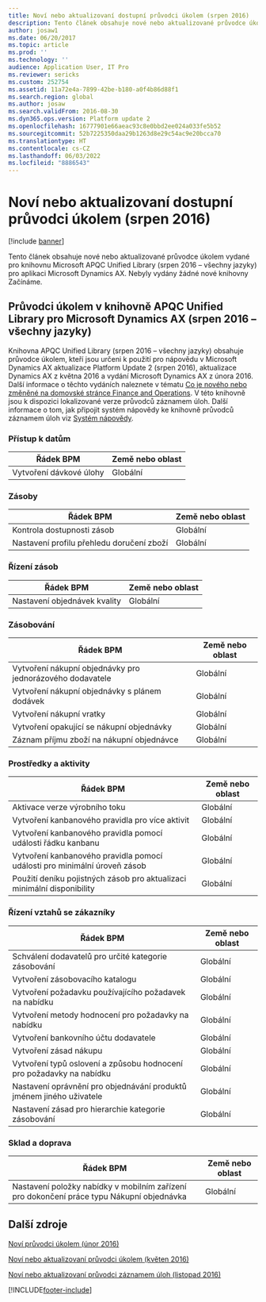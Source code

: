 ```yaml
---
title: Noví nebo aktualizovaní dostupní průvodci úkolem (srpen 2016)
description: Tento článek obsahuje nové nebo aktualizované průvodce úkolem vydané pro knihovnu Microsoft APQC Unified Library (srpen 2016 – všechny jazyky) pro aplikaci Microsoft Dynamics AX. Nebyly vydány žádné nové knihovny Začínáme.
author: josaw1
ms.date: 06/20/2017
ms.topic: article
ms.prod: ''
ms.technology: ''
audience: Application User, IT Pro
ms.reviewer: sericks
ms.custom: 252754
ms.assetid: 11a72e4a-7899-42be-b180-a0f4b86d88f1
ms.search.region: global
ms.author: josaw
ms.search.validFrom: 2016-08-30
ms.dyn365.ops.version: Platform update 2
ms.openlocfilehash: 16777901e66aeac93c8e0bbd2ee024a033fe5b52
ms.sourcegitcommit: 52b7225350daa29b1263d8e29c54ac9e20bcca70
ms.translationtype: HT
ms.contentlocale: cs-CZ
ms.lasthandoff: 06/03/2022
ms.locfileid: "8886543"
---
```

# <a name="new-or-updated-task-guides-august-2016"></a>Noví nebo aktualizovaní dostupní průvodci úkolem (srpen 2016)

[!include [banner](../includes/banner.md)]

Tento článek obsahuje nové nebo aktualizované průvodce úkolem vydané pro knihovnu Microsoft APQC Unified Library (srpen 2016 – všechny jazyky) pro aplikaci Microsoft Dynamics AX. Nebyly vydány žádné nové knihovny Začínáme.

## <a name="task-guides-in-the-august-2016---all-languages-apqc-unified-library-for-microsoft-dynamics-ax"></a>Průvodci úkolem v knihovně APQC Unified Library pro Microsoft Dynamics AX (srpen 2016 – všechny jazyky)

Knihovna APQC Unified Library (srpen 2016 – všechny jazyky) obsahuje průvodce úkolem, kteří jsou určeni k použití pro nápovědu v Microsoft Dynamics AX aktualizace Platform Update 2 (srpen 2016), aktualizace Dynamics AX z května 2016 a vydání Microsoft Dynamics AX z února 2016. Další informace o těchto vydáních naleznete v tématu [Co je nového nebo změněné na domovské stránce Finance and Operations](whats-new-changed.md). V této knihovně jsou k dispozici lokalizované verze průvodců záznamem úloh. Další informace o tom, jak připojit systém nápovědy ke knihovně průvodců záznamem úloh viz [Systém nápovědy](help-overview.md).

### <a name="data-access"></a>Přístup k datům

| Řádek BPM           | Země nebo oblast |
|--------------------|----------------|
| Vytvoření dávkové úlohy | Globální         |

### <a name="inventory"></a>Zásoby

| Řádek BPM                                | Země nebo oblast |
|-----------------------------------------|----------------|
| Kontrola dostupnosti zásob         | Globální         |
| Nastavení profilu přehledu doručení zboží | Globální         |

### <a name="inventory-management"></a>Řízení zásob

| Řádek BPM              | Země nebo oblast |
|-----------------------|----------------|
| Nastavení objednávek kvality | Globální         |

### <a name="procurement"></a>Zásobování

| Řádek BPM                                          | Země nebo oblast |
|---------------------------------------------------|----------------|
| Vytvoření nákupní objednávky pro jednorázového dodavatele   | Globální         |
| Vytvoření nákupní objednávky s plánem dodávek  | Globální         |
| Vytvoření nákupní vratky                    | Globální         |
| Vytvoření opakující se nákupní objednávky                    | Globální         |
| Záznam příjmu zboží na nákupní objednávce | Globální         |

### <a name="resource-and-activities"></a>Prostředky a aktivity

| Řádek BPM                                                | Země nebo oblast |
|---------------------------------------------------------|----------------|
| Aktivace verze výrobního toku                      | Globální         |
| Vytvoření kanbanového pravidla pro více aktivit            | Globální         |
| Vytvoření kanbanového pravidla pomocí události řádku kanbanu          | Globální         |
| Vytvoření kanbanového pravidla pomocí události pro minimální úroveň zásob        | Globální         |
| Použití deníku pojistných zásob pro aktualizaci minimální disponibility | Globální         |

### <a name="supplier-relationship-management"></a>Řízení vztahů se zákazníky

| Řádek BPM                                                           | Země nebo oblast |
|--------------------------------------------------------------------|----------------|
| Schválení dodavatelů pro určité kategorie zásobování                | Globální         |
| Vytvoření zásobovacího katalogu                                       | Globální         |
| Vytvoření požadavku používajícího požadavek na nabídku                              | Globální         |
| Vytvoření metody hodnocení pro požadavky na nabídku                                   | Globální         |
| Vytvoření bankovního účtu dodavatele                                       | Globální         |
| Vytvoření zásad nákupu                                         | Globální         |
| Vytvoření typů oslovení a způsobu hodnocení pro požadavky na nabídku            | Globální         |
| Nastavení oprávnění pro objednávání produktů jménem jiného uživatele | Globální         |
| Nastavení zásad pro hierarchie kategorie zásobování               | Globální         |

### <a name="warehouse-and-transportation"></a>Sklad a doprava

| Řádek BPM                                                                    | Země nebo oblast |
|-----------------------------------------------------------------------------|----------------|
| Nastavení položky nabídky v mobilním zařízení pro dokončení práce typu Nákupní objednávka | Globální         |

## <a name="additional-resources"></a>Další zdroje

[Noví průvodci úkolem (únor 2016)](new-task-guides-available-february-2016.md)

[Noví nebo aktualizovaní průvodci úkolem (květen 2016)](new-updated-task-guides-available-may-2016.md)

[Noví nebo aktualizovaní průvodci záznamem úloh (listopad 2016)](new-task-guides-november-2016.md)


[!INCLUDE[footer-include](../../../includes/footer-banner.md)]